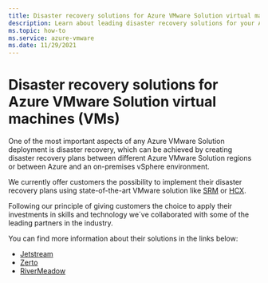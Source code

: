 ```yaml
---
title: Disaster recovery solutions for Azure VMware Solution virtual machines
description: Learn about leading disaster recovery solutions for your Azure VMware Solution private cloud.
ms.topic: how-to
ms.service: azure-vmware
ms.date: 11/29/2021
---
```


# Disaster recovery solutions for Azure VMware Solution virtual machines (VMs)

One of the most important aspects of any Azure VMware Solution deployment is disaster recovery, which can be achieved by creating disaster recovery plans between different Azure VMware Solution regions or between Azure and an on-premises vSphere environment. 

We currently offer customers the possibility to implement their disaster recovery plans using state-of-the-art VMware solution like [SRM](disaster-recovery-using-vmware-site-recovery-manager.md) or [HCX](deploy-disaster-recovery-using-vmware-hcx.md).

Following our principle of giving customers the choice to apply their investments in skills and technology we´ve collaborated with some of the leading partners in the industry. 

You can find more information about their solutions in the links below:
- [Jetstream](https://www.jetstreamsoft.com/2020/09/28/disaster-recovery-for-avs/)
- [Zerto](https://www.zerto.com/solutions/use-cases/disaster-recovery/)
- [RiverMeadow](https://www.rivermeadow.com/disaster-recovery-azure-blob)
